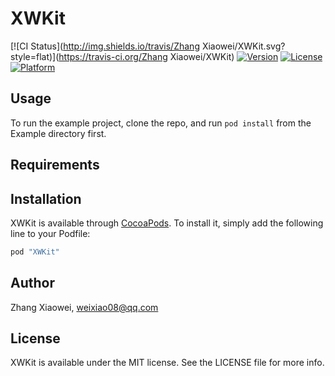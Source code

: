 # XWKit

[![CI Status](http://img.shields.io/travis/Zhang Xiaowei/XWKit.svg?style=flat)](https://travis-ci.org/Zhang Xiaowei/XWKit)
[![Version](https://img.shields.io/cocoapods/v/XWKit.svg?style=flat)](http://cocoapods.org/pods/XWKit)
[![License](https://img.shields.io/cocoapods/l/XWKit.svg?style=flat)](http://cocoapods.org/pods/XWKit)
[![Platform](https://img.shields.io/cocoapods/p/XWKit.svg?style=flat)](http://cocoapods.org/pods/XWKit)

## Usage

To run the example project, clone the repo, and run `pod install` from the Example directory first.

## Requirements

## Installation

XWKit is available through [CocoaPods](http://cocoapods.org). To install
it, simply add the following line to your Podfile:

```ruby
pod "XWKit"
```

## Author

Zhang Xiaowei, weixiao08@qq.com

## License

XWKit is available under the MIT license. See the LICENSE file for more info.
